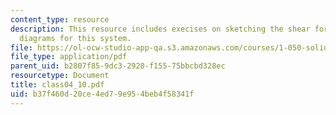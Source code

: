 ```yaml
---
content_type: resource
description: This resource includes execises on sketching the shear force and bending-moment
  diagrams for this system.
file: https://ol-ocw-studio-app-qa.s3.amazonaws.com/courses/1-050-solid-mechanics-fall-2004/b37f460d20ce4ed79e954beb4f58341f_class04_10.pdf
file_type: application/pdf
parent_uid: b2807f85-9dc3-2920-f155-75bbcbd328ec
resourcetype: Document
title: class04_10.pdf
uid: b37f460d-20ce-4ed7-9e95-4beb4f58341f
---
```

